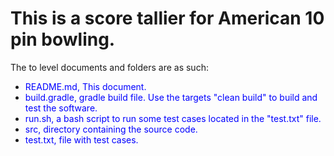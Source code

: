 
# This is a score tallier for American 10 pin bowling.

The to level documents and folders are as such:

* <span style="color:blue">README.md</style>, This document.
* <span style="color:blue">build.gradle</style>, gradle build file. Use the targets "clean build" to build and test the software.
* <span style="color:blue">run.sh</style>, a bash script to run some test cases located in the "test.txt" file.
* <span style="color:blue">src,</style> directory containing the source code.
* <span style="color:blue">test.txt</style>, file with test cases.
